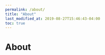 ```yaml
---
permalink: /about/
title: "About"
last_modified_at: 2019-08-27T15:46:43-04:00
toc: true
---
```


# About